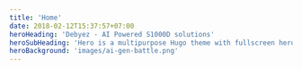 ```yaml
---
title: 'Home'
date: 2018-02-12T15:37:57+07:00
heroHeading: 'Debyez - AI Powered S1000D solutions'
heroSubHeading: 'Hero is a multipurpose Hugo theme with fullscreen hero images and fullwidth sections. It contains content types for a business or portfolio site.'
heroBackground: 'images/ai-gen-battle.png'
---
```

